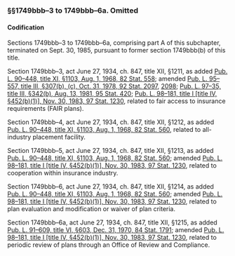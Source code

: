 ### §§1749bbb–3 to 1749bbb–6a. Omitted ###

#### Codification ####

Sections 1749bbb–3 to 1749bbb–6a, comprising part A of this subchapter, terminated on Sept. 30, 1985, pursuant to former section 1749bbb(b) of this title.

Section 1749bbb–3, act June 27, 1934, ch. 847, title XII, §1211, as added [Pub. L. 90–448, title XI, §1103, Aug. 1, 1968, 82 Stat. 558](/statviewer.htm?volume=82&page=558); amended [Pub. L. 95–557, title III, §307(b), (c), Oct. 31, 1978, 92 Stat. 2097](/statviewer.htm?volume=92&page=2097), [2098](/statviewer.htm?volume=92&page=2098); [Pub. L. 97–35, title III, §342(b), Aug. 13, 1981, 95 Stat. 420](/statviewer.htm?volume=95&page=420); [Pub. L. 98–181, title I [title IV, §452(b)(1)], Nov. 30, 1983, 97 Stat. 1230](/statviewer.htm?volume=97&page=1230), related to fair access to insurance requirements (FAIR plans).

Section 1749bbb–4, act June 27, 1934, ch. 847, title XII, §1212, as added [Pub. L. 90–448, title XI, §1103, Aug. 1, 1968, 82 Stat. 560](/statviewer.htm?volume=82&page=560), related to all-industry placement facility.

Section 1749bbb–5, act June 27, 1934, ch. 847, title XII, §1213, as added [Pub. L. 90–448, title XI, §1103, Aug. 1, 1968, 82 Stat. 560](/statviewer.htm?volume=82&page=560); amended [Pub. L. 98–181, title I [title IV, §452(b)(1)], Nov. 30, 1983, 97 Stat. 1230](/statviewer.htm?volume=97&page=1230), related to cooperation within insurance industry.

Section 1749bbb–6, act June 27, 1934, ch. 847, title XII, §1214, as added [Pub. L. 90–448, title XI, §1103, Aug. 1, 1968, 82 Stat. 560](/statviewer.htm?volume=82&page=560); amended [Pub. L. 98–181, title I [title IV, §452(b)(1)], Nov. 30, 1983, 97 Stat. 1230](/statviewer.htm?volume=97&page=1230), related to plan evaluation and modification or waiver of plan criteria.

Section 1749bbb–6a, act June 27, 1934, ch. 847, title XII, §1215, as added [Pub. L. 91–609, title VI, §603, Dec. 31, 1970, 84 Stat. 1791](/statviewer.htm?volume=84&page=1791); amended [Pub. L. 98–181, title I [title IV, §452(b)(1)], Nov. 30, 1983, 97 Stat. 1230](/statviewer.htm?volume=97&page=1230), related to periodic review of plans through an Office of Review and Compliance.